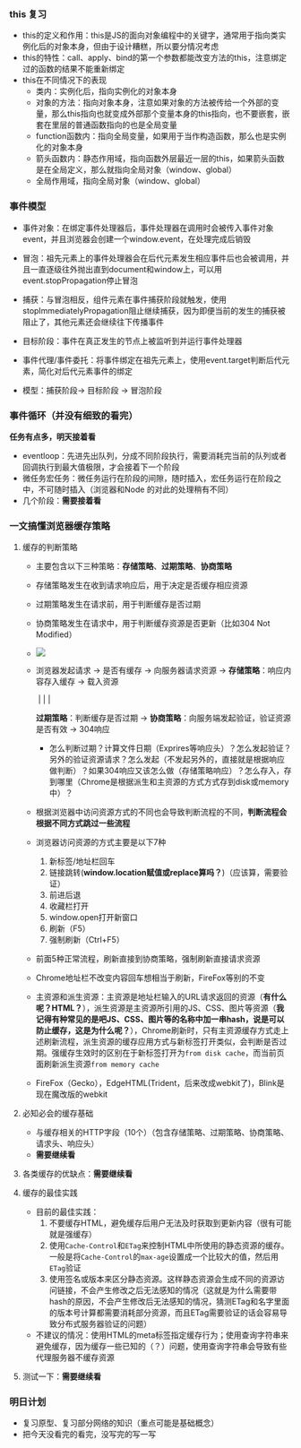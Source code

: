 ### this 复习

* this的定义和作用：this是JS的面向对象编程中的关键字，通常用于指向类实例化后的对象本身，但由于设计糟糕，所以要分情况考虑
* this的特性：call、apply、bind的第一个参数都能改变方法的this，注意绑定过的函数的结果不能重新绑定
* this在不同情况下的表现
  * 类内：实例化后，指向实例化的对象本身
  * 对象的方法：指向对象本身，注意如果对象的方法被传给一个外部的变量，那么this指向也就变成外部那个变量本身的this指向，也不要嵌套，嵌套在里层的普通函数指向的也是全局变量
  * function函数内：指向全局变量，如果用于当作构造函数，那么也是实例化的对象本身
  * 箭头函数内：静态作用域，指向函数外层最近一层的this，如果箭头函数是在全局定义，那么就指向全局对象（window、global）
  * 全局作用域，指向全局对象（window、global）

### 事件模型

* 事件对象：在绑定事件处理器后，事件处理器在调用时会被传入事件对象event，并且浏览器会创建一个window.event，在处理完成后销毁

* 冒泡：祖先元素上的事件处理器会在后代元素发生相应事件后也会被调用，并且一直逐级往外抛出直到document和window上，可以用event.stopPropagation停止冒泡
* 捕获：与冒泡相反，组件元素在事件捕获阶段就触发，使用stopImmediatelyPropagation阻止继续捕获，因为即便当前的发生的捕获被阻止了，其他元素还会继续往下传播事件
* 目标阶段：事件在真正发生的节点上被监听到并运行事件处理器
* 事件代理/事件委托：将事件绑定在祖先元素上，使用event.target判断后代元素，简化对后代元素事件的绑定
* 模型：捕获阶段-> 目标阶段 -> 冒泡阶段

### 事件循环（并没有细致的看完）

**任务有点多，明天接着看**

* eventloop：先进先出队列，分成不同阶段执行，需要消耗完当前的队列或者回调执行到最大值极限，才会接着下一个阶段
* 微任务宏任务：微任务运行在阶段的间隙，随时插入，宏任务运行在阶段之中，不可随时插入（浏览器和Node 的对此的处理稍有不同）
* 几个阶段：**需要接着看**

### 一文搞懂浏览器缓存策略

1. 缓存的判断策略

   * 主要包含以下三种策略：**存储策略**、**过期策略**、**协商策略**

   * 存储策略发生在收到请求响应后，用于决定是否缓存相应资源

   * 过期策略发生在请求前，用于判断缓存是否过期

   * 协商策略发生在请求中，用于判断缓存资源是否更新（比如304 Not Modified）

   * ![](E:\1.FrontEnd\浏览器缓存流程.jpg)

   * 浏览器发起请求 -> 是否有缓存 -> 向服务器请求资源 -> **存储策略**：响应内容存入缓存 -> 载入资源

     ​			|														|																					|

     **过期策略**：判断缓存是否过期 -> **协商策略**：向服务端发起验证，验证资源是否有效 -> 304响应

     * 怎么判断过期？计算文件日期（Exprires等响应头）？怎么发起验证？另外的验证资源请求？怎么发起（不发起另外的，直接就是根据响应做判断）？如果304响应又该怎么做（存储策略响应）？怎么存入，存到哪里（Chrome是根据派生和主资源的方式方式存到disk或memory中）？

   * 根据浏览器中访问资源方式的不同也会导致判断流程的不同，**判断流程会根据不同方式跳过一些流程**

   * 浏览器访问资源的方式主要是以下7种

     1. 新标签/地址栏回车
     2. 链接跳转(**window.location赋值或replace算吗？**)（应该算，需要验证）
     3. 前进后退
     4. 收藏栏打开
     5. window.open打开新窗口
     6. 刷新（F5）
     7. 强制刷新（Ctrl+F5）

   * 前面5种正常流程，刷新直接到协商策略，强制刷新直接请求资源

   * Chrome地址栏不改变内容回车想相当于刷新，FireFox等别的不变
   * 主资源和派生资源：主资源是地址栏输入的URL请求返回的资源（**有什么呢？HTML？**），派生资源是主资源所引用的JS、CSS、图片等资源（**我记得有种常见的是吧JS、CSS、图片等的名称中加一串hash，说是可以防止缓存，这是为什么呢？**），Chrome刷新时，只有主资源缓存方式走上述刷新流程，派生资源的缓存应用方式与新标签打开类似，会判断是否过期。强缓存生效时的区别在于新标签打开为`from disk cache`，而当前页面刷新派生资源`from memory cache`
   * FireFox（Gecko），EdgeHTML(Trident，后来改成webkit了)，Blink是现在魔改版的webkit

2. 必知必会的缓存基础

   * 与缓存相关的HTTP字段（10个）（包含存储策略、过期策略、协商策略、请求头、响应头）
   * **需要继续看**

3. 各类缓存的优缺点：**需要继续看**

4. 缓存的最佳实践

   * 目前的最佳实践：
     1. 不要缓存HTML，避免缓存后用户无法及时获取到更新内容（很有可能就是强缓存）
     2. 使用`Cache-Control`和`ETag`来控制HTML中所使用的静态资源的缓存。一般是将`Cache-Control`的`max-age`设置成一个比较大的值，然后用`ETag`验证
     3. 使用签名或版本来区分静态资源。这样静态资源会生成不同的资源访问链接，不会产生修改之后无法感知的情况（这就是为什么需要带hash的原因，不会产生修改后无法感知的情况，猜测ETag和名字里面的版本号计算都需要消耗部分资源，而且ETag需要验证的话会容易导致分布式服务器验证的问题）
   * 不建议的情况：使用HTML的meta标签指定缓存行为；使用查询字符串来避免缓存，因为缓存一些已知的（？）问题，使用查询字符串会导致有些代理服务器不缓存资源

5. 测试一下：**需要继续看**

### 明日计划

* 复习原型、复习部分网络的知识（重点可能是基础概念）
* 把今天没看完的看完，没写完的写一写